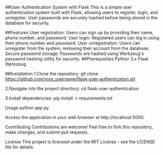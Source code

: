 ##User Authentication System with Flask
This is a simple user authentication system built with Flask, allowing users to register, login, and unregister.
User passwords are securely hashed before being stored in the database for security.

##Features
User registration: Users can sign up by providing their name, phone number, and password.
User login: Registered users can log in using their phone number and password.
User unregistration: Users can unregister from the system, removing their account from the database.
Secure password storage: Passwords are hashed using Werkzeug's password hashing utility for security.
##Prerequisites
Python 3.x
Flask
Werkzeug

##Installation
1.Clone the repository:
git clone https://github.com/your_username/flask-user-authentication.git

2.Navigate into the project directory:
cd flask-user-authentication

3.Install dependencies:
pip install -r requirements.txt

Usage
python app.py

Access the application in your web browser at http://localhost:5000.

Contributing
Contributions are welcome! Feel free to fork this repository, make changes, and submit pull requests.

License
This project is licensed under the MIT License - see the LICENSE file for details.










